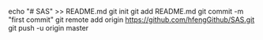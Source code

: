 echo "# SAS" >> README.md
git init
git add README.md
git commit -m "first commit"
git remote add origin https://github.com/hfengGithub/SAS.git
git push -u origin master
